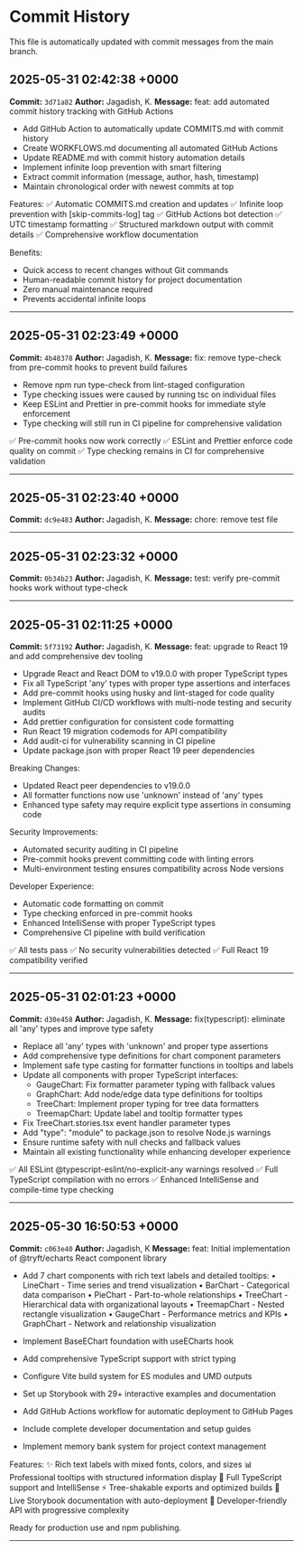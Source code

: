 # Commit History

This file is automatically updated with commit messages from the main branch.

## 2025-05-31 02:42:38 +0000

**Commit:** `3d71a82`
**Author:** Jagadish, K.
**Message:** feat: add automated commit history tracking with GitHub Actions

- Add GitHub Action to automatically update COMMITS.md with commit history
- Create WORKFLOWS.md documenting all automated GitHub Actions
- Update README.md with commit history automation details
- Implement infinite loop prevention with smart filtering
- Extract commit information (message, author, hash, timestamp)
- Maintain chronological order with newest commits at top

Features:
✅ Automatic COMMITS.md creation and updates
✅ Infinite loop prevention with [skip-commits-log] tag
✅ GitHub Actions bot detection
✅ UTC timestamp formatting
✅ Structured markdown output with commit details
✅ Comprehensive workflow documentation

Benefits:

- Quick access to recent changes without Git commands
- Human-readable commit history for project documentation
- Zero manual maintenance required
- Prevents accidental infinite loops

---

## 2025-05-31 02:23:49 +0000

**Commit:** `4b48378`
**Author:** Jagadish, K.
**Message:** fix: remove type-check from pre-commit hooks to prevent build failures

- Remove npm run type-check from lint-staged configuration
- Type checking issues were caused by running tsc on individual files
- Keep ESLint and Prettier in pre-commit hooks for immediate style enforcement
- Type checking will still run in CI pipeline for comprehensive validation

✅ Pre-commit hooks now work correctly
✅ ESLint and Prettier enforce code quality on commit
✅ Type checking remains in CI for comprehensive validation

---

## 2025-05-31 02:23:40 +0000

**Commit:** `dc9e483`
**Author:** Jagadish, K.
**Message:** chore: remove test file

---

## 2025-05-31 02:23:32 +0000

**Commit:** `0b34b23`
**Author:** Jagadish, K.
**Message:** test: verify pre-commit hooks work without type-check

---

## 2025-05-31 02:11:25 +0000

**Commit:** `5f73192`
**Author:** Jagadish, K.
**Message:** feat: upgrade to React 19 and add comprehensive dev tooling

- Upgrade React and React DOM to v19.0.0 with proper TypeScript types
- Fix all TypeScript 'any' types with proper type assertions and interfaces
- Add pre-commit hooks using husky and lint-staged for code quality
- Implement GitHub CI/CD workflows with multi-node testing and security audits
- Add prettier configuration for consistent code formatting
- Run React 19 migration codemods for API compatibility
- Add audit-ci for vulnerability scanning in CI pipeline
- Update package.json with proper React 19 peer dependencies

Breaking Changes:

- Updated React peer dependencies to v19.0.0
- All formatter functions now use 'unknown' instead of 'any' types
- Enhanced type safety may require explicit type assertions in consuming code

Security Improvements:

- Automated security auditing in CI pipeline
- Pre-commit hooks prevent committing code with linting errors
- Multi-environment testing ensures compatibility across Node versions

Developer Experience:

- Automatic code formatting on commit
- Type checking enforced in pre-commit hooks
- Enhanced IntelliSense with proper TypeScript types
- Comprehensive CI pipeline with build verification

✅ All tests pass
✅ No security vulnerabilities detected
✅ Full React 19 compatibility verified

---

## 2025-05-31 02:01:23 +0000

**Commit:** `d30e458`
**Author:** Jagadish, K.
**Message:** fix(typescript): eliminate all 'any' types and improve type safety

- Replace all 'any' types with 'unknown' and proper type assertions
- Add comprehensive type definitions for chart component parameters
- Implement safe type casting for formatter functions in tooltips and labels
- Update all components with proper TypeScript interfaces:
  - GaugeChart: Fix formatter parameter typing with fallback values
  - GraphChart: Add node/edge data type definitions for tooltips
  - TreeChart: Implement proper typing for tree data formatters
  - TreemapChart: Update label and tooltip formatter types
- Fix TreeChart.stories.tsx event handler parameter types
- Add "type": "module" to package.json to resolve Node.js warnings
- Ensure runtime safety with null checks and fallback values
- Maintain all existing functionality while enhancing developer experience

✅ All ESLint @typescript-eslint/no-explicit-any warnings resolved
✅ Full TypeScript compilation with no errors
✅ Enhanced IntelliSense and compile-time type checking

---

## 2025-05-30 16:50:53 +0000

**Commit:** `c063e40`
**Author:** Jagadish, K
**Message:** feat: Initial implementation of @tryft/echarts React component library

- Add 7 chart components with rich text labels and detailed tooltips:
  • LineChart - Time series and trend visualization
  • BarChart - Categorical data comparison
  • PieChart - Part-to-whole relationships
  • TreeChart - Hierarchical data with organizational layouts
  • TreemapChart - Nested rectangle visualization
  • GaugeChart - Performance metrics and KPIs
  • GraphChart - Network and relationship visualization

- Implement BaseEChart foundation with useECharts hook
- Add comprehensive TypeScript support with strict typing
- Configure Vite build system for ES modules and UMD outputs
- Set up Storybook with 29+ interactive examples and documentation
- Add GitHub Actions workflow for automatic deployment to GitHub Pages
- Include complete developer documentation and setup guides
- Implement memory bank system for project context management

Features:
✨ Rich text labels with mixed fonts, colors, and sizes
📊 Professional tooltips with structured information display
🔧 Full TypeScript support and IntelliSense
⚡ Tree-shakable exports and optimized builds
📖 Live Storybook documentation with auto-deployment
🚀 Developer-friendly API with progressive complexity

Ready for production use and npm publishing.

---
